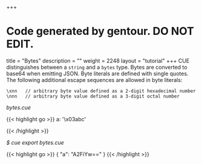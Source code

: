 +++
# Code generated by gentour. DO NOT EDIT.
title = "Bytes"
description = ""
weight = 2248
layout = "tutorial"
+++
CUE distinguishes between a `string` and a `bytes` type.
Bytes are converted to base64 when emitting JSON.
Byte literals are defined with single quotes.
The following additional escape sequences are allowed in byte literals:

    \xnn   // arbitrary byte value defined as a 2-digit hexadecimal number
    \nnn   // arbitrary byte value defined as a 3-digit octal number
<!-- jba: this contradicts the spec, which has \nnn (no leading zero) -->


<a id="td-block-padding" class="td-offset-anchor"></a>
<section class="row td-box td-box--white td-box--gradient td-box--height-auto">
<div class="col-lg-6 mr-0">
<i>bytes.cue</i>
<p>
{{< highlight go >}}
a: '\x03abc'

{{< /highlight >}}
<br>
</div>

<div class="col-lg-6 ml-0"><i>$ cue export bytes.cue</i>
<p>
{{< highlight go >}}
{
    "a": "A2FiYw=="
}
{{< /highlight >}}
</div>
</section>